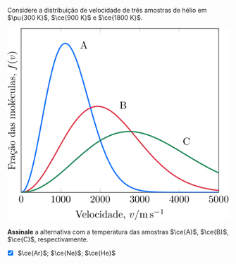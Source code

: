 Considere a distribuição de velocidade de três amostras de hélio em $\pu{300 K}$, $\ce{900 K}$ e $\ce{1800 K}$.

![Figura do problema 3C28.](3C28-1P.svg)

**Assinale** a alternativa com a temperatura das amostras $\ce{A}$, $\ce{B}$, $\ce{C}$, respectivamente.

- [x] $\ce{Ar}$; $\ce{Ne}$; $\ce{He}$

